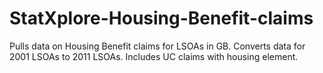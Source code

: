 # StatXplore-Housing-Benefit-claims
Pulls data on Housing Benefit claims for LSOAs in GB. Converts data for 2001 LSOAs to 2011 LSOAs. Includes UC claims with housing element.
